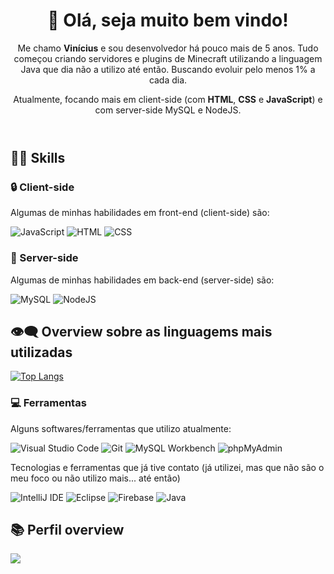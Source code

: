 <header> 
  <h1>👋 Olá, seja muito bem vindo!</h1>
  <p>Me chamo <strong>Vinícius</strong> e sou desenvolvedor há pouco mais de 5 anos. Tudo começou criando servidores e plugins de Minecraft utilizando a linguagem Java que dia não a utilizo até então. Buscando evoluir pelo menos 1% a cada dia.</p>
   <p>Atualmente, focando mais em client-side (com <strong>HTML</strong>, <strong>CSS</strong> e <strong>JavaScript</strong>) e com server-side MySQL e NodeJS. </p>
</header>

<h2> 👨‍💻 Skills</h2>
<h3>🔒 Client-side</h3>
<p>Algumas de minhas habilidades em front-end (client-side) são:</p>
  
![JavaScript](https://img.shields.io/badge/JavaScript-323330?style=for-the-badge&logo=javascript&logoColor=F7DF1E)
![HTML](https://img.shields.io/badge/HTML%205-323330?style=for-the-badge&logo=html5)
![CSS](https://img.shields.io/badge/CSS3-323330?style=for-the-badge&logo=css3&logoColor=007ACC)

<h3>🔐 Server-side</h3>
<p> Algumas de minhas habilidades em back-end (server-side) são: </p>

<!--![Java](https://img.shields.io/badge/Java-323330?style=for-the-badge&logo=java&logoColor=E34F26)-->

![MySQL](https://img.shields.io/badge/MySQL-323330?style=for-the-badge&logo=mysql)
![NodeJS](https://img.shields.io/badge/Node.js-323330?style=for-the-badge&logo=node.js)

<h2> 👁‍🗨 Overview sobre as linguagems mais utilizadas </h2>

[![Top Langs](https://github-readme-stats.vercel.app/api/top-langs/?username=vinicius-goncalves&layout=compact&theme=tokyonight)](https://github.com/vinicius-goncalves/github-readme-stats)
 
<h3>💻 Ferramentas</h3>
<p> Alguns softwares/ferramentas que utilizo atualmente: </p>

![Visual Studio Code](https://img.shields.io/badge/Visual_Studio_Code-323330?style=for-the-badge&logo=visual%20studio%20code&logoColor=0078D4)
![Git](https://img.shields.io/badge/Git-323330?style=for-the-badge&logo=git)
![MySQL Workbench](https://img.shields.io/badge/MySQL_Workbench-323330?style=for-the-badge&logo=mysql)
![phpMyAdmin](https://img.shields.io/badge/phpMyAdmin-323330?style=for-the-badge&logo=phpMyAdmin)

<p>Tecnologias e ferramentas que já tive contato (já utilizei, mas que não são o meu foco ou não utilizo mais... até então)</p>
  
![IntelliJ IDE](https://img.shields.io/badge/IntelliJ_IDEA-323330?style=for-the-badge&logo=intellij-idea)
![Eclipse](https://img.shields.io/badge/Eclipse_IDE-323330?style=for-the-badge&logo=eclipse&logoColor=5C2D91)
![Firebase](https://img.shields.io/badge/Firebase-323330?style=for-the-badge&logo=firebase)
![Java](https://img.shields.io/badge/Node.js-323330?style=for-the-badge&logo=java)

<h2>📚 Perfil overview</h2>

![](https://github-readme-stats.vercel.app/api?username=vinicius-goncalves&show_icons=true&theme=github_dark)
